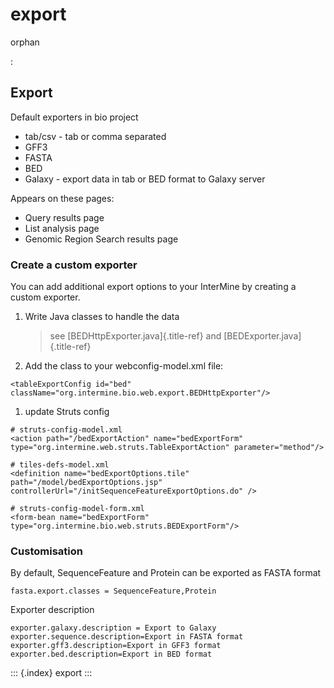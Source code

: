 # export

orphan

:

## Export

Default exporters in bio project

* tab/csv - tab or comma separated
* GFF3
* FASTA
* BED
* Galaxy - export data in tab or BED format to Galaxy server

Appears on these pages:

* Query results page
* List analysis page
* Genomic Region Search results page

### Create a custom exporter

You can add additional export options to your InterMine by creating a custom exporter.

1. Write Java classes to handle the data

   > see \[BEDHttpExporter.java\]{.title-ref} and \[BEDExporter.java\]{.title-ref}

2. Add the class to your webconfig-model.xml file:

```text
<tableExportConfig id="bed" className="org.intermine.bio.web.export.BEDHttpExporter"/>
```

1. update Struts config

```text
# struts-config-model.xml
<action path="/bedExportAction" name="bedExportForm" type="org.intermine.web.struts.TableExportAction" parameter="method"/>

# tiles-defs-model.xml
<definition name="bedExportOptions.tile" path="/model/bedExportOptions.jsp" controllerUrl="/initSequenceFeatureExportOptions.do" />

# struts-config-model-form.xml
<form-bean name="bedExportForm" type="org.intermine.bio.web.struts.BEDExportForm"/>
```

### Customisation

By default, SequenceFeature and Protein can be exported as FASTA format

```text
fasta.export.classes = SequenceFeature,Protein
```

Exporter description

```text
exporter.galaxy.description = Export to Galaxy
exporter.sequence.description=Export in FASTA format
exporter.gff3.description=Export in GFF3 format
exporter.bed.description=Export in BED format
```

::: {.index} export :::

